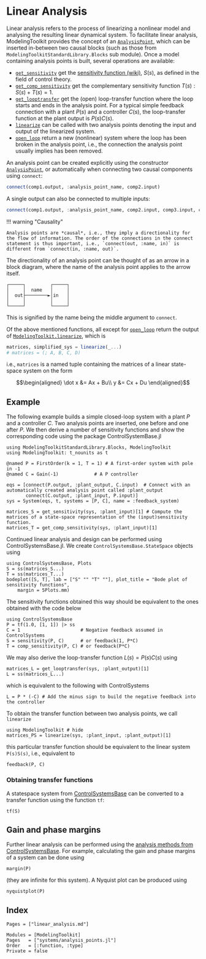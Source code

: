 # Linear Analysis

Linear analysis refers to the process of linearizing a nonlinear model and analysing the resulting linear dynamical system. To facilitate linear analysis, ModelingToolkit provides the concept of an [`AnalysisPoint`](@ref), which can be inserted in-between two causal blocks (such as those from `ModelingToolkitStandardLibrary.Blocks` sub module). Once a model containing analysis points is built, several operations are available:

  - [`get_sensitivity`](@ref) get the [sensitivity function (wiki)](https://en.wikipedia.org/wiki/Sensitivity_(control_systems)), $S(s)$, as defined in the field of control theory.
  - [`get_comp_sensitivity`](@ref) get the complementary sensitivity function $T(s) : S(s)+T(s)=1$.
  - [`get_looptransfer`](@ref) get the (open) loop-transfer function where the loop starts and ends in the analysis point. For a typical simple feedback connection with a plant $P(s)$ and a controller $C(s)$, the loop-transfer function at the plant output is $P(s)C(s)$.
  - [`linearize`](@ref) can be called with two analysis points denoting the input and output of the linearized system.
  - [`open_loop`](@ref) return a new (nonlinear) system where the loop has been broken in the analysis point, i.e., the connection the analysis point usually implies has been removed.

An analysis point can be created explicitly using the constructor [`AnalysisPoint`](@ref), or automatically when connecting two causal components using `connect`:

```julia
connect(comp1.output, :analysis_point_name, comp2.input)
```

A single output can also be connected to multiple inputs:

```julia
connect(comp1.output, :analysis_point_name, comp2.input, comp3.input, comp4.input)
```

!!! warning "Causality"
    
    Analysis points are *causal*, i.e., they imply a directionality for the flow of information. The order of the connections in the connect statement is thus important, i.e., `connect(out, :name, in)` is different from `connect(in, :name, out)`.

The directionality of an analysis point can be thought of as an arrow in a block diagram, where the name of the analysis point applies to the arrow itself.

```
┌─────┐         ┌─────┐
│     │  name   │     │
│  out├────────►│in   │
│     │         │     │
└─────┘         └─────┘
```

This is signified by the name being the middle argument to `connect`.

Of the above mentioned functions, all except for [`open_loop`](@ref) return the output of [`ModelingToolkit.linearize`](@ref), which is

```julia
matrices, simplified_sys = linearize(_...)
# matrices = (; A, B, C, D)
```

i.e., `matrices` is a named tuple containing the matrices of a linear state-space system on the form

```math
\begin{aligned}
\dot x &= Ax + Bu\\
y &= Cx + Du
\end{aligned}
```

## Example

The following example builds a simple closed-loop system with a plant $P$ and a controller $C$. Two analysis points are inserted, one before and one after $P$. We then derive a number of sensitivity functions and show the corresponding code using the package ControlSystemBase.jl

```@example LINEAR_ANALYSIS
using ModelingToolkitStandardLibrary.Blocks, ModelingToolkit
using ModelingToolkit: t_nounits as t

@named P = FirstOrder(k = 1, T = 1) # A first-order system with pole in -1
@named C = Gain(-1)             # A P controller

eqs = [connect(P.output, :plant_output, C.input)  # Connect with an automatically created analysis point called :plant_output
       connect(C.output, :plant_input, P.input)]
sys = System(eqs, t, systems = [P, C], name = :feedback_system)

matrices_S = get_sensitivity(sys, :plant_input)[1] # Compute the matrices of a state-space representation of the (input)sensitivity function.
matrices_T = get_comp_sensitivity(sys, :plant_input)[1]
```

Continued linear analysis and design can be performed using ControlSystemsBase.jl.
We create `ControlSystemsBase.StateSpace` objects using

```@example LINEAR_ANALYSIS
using ControlSystemsBase, Plots
S = ss(matrices_S...)
T = ss(matrices_T...)
bodeplot([S, T], lab = ["S" "" "T" ""], plot_title = "Bode plot of sensitivity functions",
    margin = 5Plots.mm)
```

The sensitivity functions obtained this way should be equivalent to the ones obtained with the code below

```@example LINEAR_ANALYSIS_CS
using ControlSystemsBase
P = tf(1.0, [1, 1]) |> ss
C = 1                      # Negative feedback assumed in ControlSystems
S = sensitivity(P, C)      # or feedback(1, P*C)
T = comp_sensitivity(P, C) # or feedback(P*C)
```

We may also derive the loop-transfer function $L(s) = P(s)C(s)$ using

```@example LINEAR_ANALYSIS
matrices_L = get_looptransfer(sys, :plant_output)[1]
L = ss(matrices_L...)
```

which is equivalent to the following with ControlSystems

```@example LINEAR_ANALYSIS_CS
L = P * (-C) # Add the minus sign to build the negative feedback into the controller
```

To obtain the transfer function between two analysis points, we call `linearize`

```@example LINEAR_ANALYSIS
using ModelingToolkit # hide
matrices_PS = linearize(sys, :plant_input, :plant_output)[1]
```

this particular transfer function should be equivalent to the linear system `P(s)S(s)`, i.e., equivalent to

```@example LINEAR_ANALYSIS_CS
feedback(P, C)
```

### Obtaining transfer functions

A statespace system from [ControlSystemsBase](https://juliacontrol.github.io/ControlSystems.jl/stable/man/creating_systems/) can be converted to a transfer function using the function `tf`:

```@example LINEAR_ANALYSIS_CS
tf(S)
```

## Gain and phase margins

Further linear analysis can be performed using the [analysis methods from ControlSystemsBase](https://juliacontrol.github.io/ControlSystems.jl/stable/lib/analysis/). For example, calculating the gain and phase margins of a system can be done using

```@example LINEAR_ANALYSIS_CS
margin(P)
```

(they are infinite for this system). A Nyquist plot can be produced using

```@example LINEAR_ANALYSIS_CS
nyquistplot(P)
```

## Index

```@index
Pages = ["linear_analysis.md"]
```

```@autodocs; canonical = false
Modules = [ModelingToolkit]
Pages   = ["systems/analysis_points.jl"]
Order   = [:function, :type]
Private = false
```
